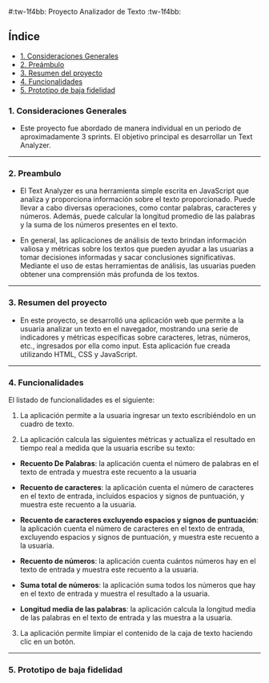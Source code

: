 #:tw-1f4bb: Proyecto Analizador de Texto :tw-1f4bb:

## Índice

* [1. Consideraciones Generales](#1-consideraciones-generales)
* [2. Preámbulo](#2-preámbulo)
* [3. Resumen del proyecto](#3-resumen-del-proyecto)
* [4. Funcionalidades](#4-funcionalidades)
* [5. Prototipo de baja fidelidad](#5-Prototipo-de-baja-fidelidad)

### 1. Consideraciones Generales

- Este proyecto fue abordado de manera individual en un periodo de aproximadamente 3 sprints. El objetivo principal es desarrollar un Text Analyzer.

------------


### 2. Preambulo

- El Text Analyzer es una herramienta simple escrita en JavaScript que analiza y proporciona información sobre el texto proporcionado. Puede llevar a cabo diversas operaciones, como contar palabras, caracteres y números. Además, puede calcular la longitud promedio de las palabras y la suma de los números presentes en el texto.

- En general, las aplicaciones de análisis de texto brindan información valiosa y métricas sobre los textos que pueden ayudar a las usuarias a tomar decisiones informadas y sacar conclusiones significativas. Mediante el uso de estas herramientas de análisis, las usuarias pueden obtener una comprensión más profunda de los textos.

------------

### 3. Resumen del proyecto

- En este proyecto, se desarrolló una aplicación web que permite a la usuaria analizar un texto en el navegador, mostrando una serie de indicadores y métricas específicas sobre caracteres, letras, números, etc., ingresados por ella como input. Esta aplicación fue creada utilizando HTML, CSS y JavaScript.

------------

### 4. Funcionalidades

El listado de funcionalidades es el siguiente:

1. La aplicación permite a la usuaria ingresar un texto escribiéndolo en un cuadro de texto.

2. La aplicación calcula las siguientes métricas y actualiza el resultado en tiempo real a medida que la usuaria escribe su texto:

 - **Recuento De Palabras**: la aplicación cuenta el número de palabras en el texto de entrada y muestra este recuento a la usuaria

 - **Recuento de caracteres**: la aplicación cuenta el número de caracteres en el texto de entrada, incluidos espacios y signos de puntuación, y muestra este recuento a la usuaria.

 - **Recuento de caracteres excluyendo espacios y signos de puntuación**: la aplicación cuenta el número de caracteres en el texto de entrada, excluyendo espacios y signos de puntuación, y muestra este recuento a la usuaria.

 - **Recuento de números**: la aplicación cuenta cuántos números hay en el texto de entrada y muestra este recuento a la usuaria.

 - **Suma total de números**: la aplicación suma todos los números que hay en el texto de entrada y muestra el resultado a la usuaria.

 - **Longitud media de las palabras**: la aplicación calcula la longitud media de las palabras en el texto de entrada y las muestra a la usuaria.

3. La aplicación permite limpiar el contenido de la caja de texto haciendo clic en un botón.

------------

### 5. Prototipo de baja fidelidad
